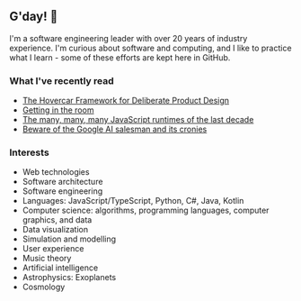## G'day! 👋

I'm a software engineering leader with over 20 years of industry experience. I'm curious about software and computing, and I like to practice what I learn - some of these efforts are kept here in GitHub.

### What I've recently read

* [The Hovercar Framework for Deliberate Product Design](https://lea.verou.me/blog/2025/hovercar/)
* [Getting in the room](https://lethain.com/getting-in-the-room/)
* [The many, many, many JavaScript runtimes of the last decade](https://buttondown.com/whatever_jamie/archive/the-many-many-many-javascript-runtimes-of-the-last-decade/)
* [Beware of the Google AI salesman and its cronies](https://housefresh.com/beware-of-the-google-ai-salesman/)

### Interests

* Web technologies
* Software architecture
* Software engineering
* Languages: JavaScript/TypeScript, Python, C#, Java, Kotlin
* Computer science: algorithms, programming languages, computer graphics, and data
* Data visualization
* Simulation and modelling
* User experience
* Music theory
* Artificial intelligence
* Astrophysics: Exoplanets
* Cosmology

<!--
**pwcberry/pwcberry** is a ✨ _special_ ✨ repository because its `README.md` (this file) appears on your GitHub profile.

Here are some ideas to get you started:

- 🔭 I’m currently working on ...
- 🌱 I’m currently learning ...
- 👯 I’m looking to collaborate on ...
- 🤔 I’m looking for help with ...
- 💬 Ask me about ...
- 📫 How to reach me: ...
- 😄 Pronouns: ...
- ⚡ Fun fact: ...
-->
